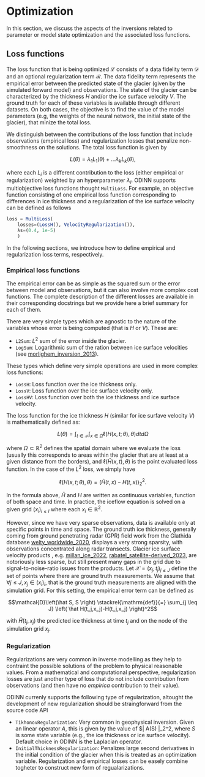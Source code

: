 # Optimization

In this section, we discuss the aspects of the inversions related to parameter or model state optimization and the associated loss functions.

## Loss functions

The loss function that is being optimized $\mathcal{L}$ consists of a data fidelity term $\mathcal{D}$ and an optional regularization term $\mathcal{R}$.
The data fidelity term represents the empirical error between the predicted state of the glacier (given by the simulated forward model) and observations.
The state of the glacier can be characterized by the thickness $H$ and/or the ice surface velocity $V$.
The ground truth for each of these variables is available through different datasets.
On both cases, the objective is to find the value of the model parameters (e.g, the weights of the neural network, the initial state of the glacier), that minize the total loss.

We distinguish between the contributions of the loss function that include observations (empirical loss) and regularization losses that penalize non-smoothness on the solutions.
The total loss function is given by
```math
L(\theta)
=
\lambda_1 L_1(\theta)
+ \ldots
\lambda_k L_k(\theta),
```
where each $L_i$ is a different contribution to the loss (either empirical or regularization) weighted by an hyperparameter $\lambda_i$.
ODINN supports multiobjective loss functions thought `MultiLoss`.
For example, an objective function consisting of one empirical loss function corresponding to differences in ice thickness and a regularization of the ice surface velocity can be defined as follows
```julia
loss = MultiLoss(
    losses=(LossH(), VelocityRegularization()),
    λs=(0.4, 1e-5)
    )
```
In the following sections, we introduce how to define empirical and regularization loss terms, respectively.

### Empirical loss functions

The empirical error can be as simple as the squared sum or the error between model and observations, but it can also involve more complex cost functions.
The complete description of the different losses are available in their corresponding docstrings but we provide here a brief summary for each of them.

There are very simple types which are agnostic to the nature of the variables whose error is being computed (that is $H$ or $V$). These are:
- `L2Sum`: $L^2$ sum of the error inside the glacier.
- `LogSum`: Logarithmic sum of the ration between ice surface velocities (see [morlighem_inversion_2013](@cite)).

These types which define very simple operations are used in more complex loss functions:
- `LossH`: Loss function over the ice thickness only.
- `LossV`: Loss function over the ice surface velocity only.
- `LossHV`: Loss function over both the ice thickness and ice surface velocity.

The loss function for the ice thickness $H$ (similar for ice surfave velocity $V$) is mathematically defined as:
```math
L(\theta)
=
\int_{t\in\mathcal{T}} \int_{x\in\Omega} \ell(H(x, t; \theta), \theta) dt d\Omega
```
where $\Omega\subset\mathbb{R}^2$ defines the spatial domain where we evaluate the loss (usually this corresponds to areas within the glacier that are at least at a given distance from the borders), and $\ell(\hat H(x, t), \theta)$ is the point evaluated
loss function.
In the case of the $L^2$ loss, we simply have 
```math
\ell(H(x, t; \theta), \theta) = \left(\hat H(t, x) - H(t, x)\right)_2^2.
```
In the formula above, $\hat H$ and $H$ are written as continuous variables, function of both space and time.
In practice, the iceflow equation is solved on a given grid $(x_i)_{i\leq I}$ where each $x_i\in\mathbb{R}^2$.

However, since we have very sparse observations, data is available only at specific points in time and space. 
The ground truth ice thickness, generally coming from ground penetrating radar (GPR) field work from the Glathida database [welty_worldwide_2020](@cite), displays a very strong sparsity, with observations concentrated along radar transects.
Glacier ice surface velocity products , e.g. [millan_ice_2022](@cite), [rabatel_satellite-derived_2023](@cite), are notoriously less sparse, but still present many gaps in the grid due to signal-to-noise-ratio issues from the products.
Let $\mathcal{X}=(x_j,t_j)_{j\leq J}$ define the set of points where there are ground truth measurements.
We assume that $\forall j\leq J,\, x_j\in(x_i)_i$, that is the ground truth measurements are aligned with the simulation grid.
For this setting, the empirical error term can be defined as 
```math
\mathcal{D}\left(\hat S, S \right) \stackrel{\mathrm{def}}{=} \sum_{j \leq J} \left( \hat H(t_j,x_j)-H(t_j,x_j) \right)^2
```
with $\hat H(t_j,x_j)$ the predicted ice thickness at time $t_j$ and on the node of the simulation grid $x_j$.

### Regularization

Regularizations are very common in inverse modelling as they help to contraint the possible solutions of the problem to physical reasonable values.
From a mathematical and computational perspective, regularization losses are just another type of loss that do not include contribution from observations (and then have no _empirica_ contribution to their value).

ODINN currenly supports the following type of regularization, altought the development of new regularization should be straingforward from the source code API
- `TikhonovRegularization`: Very common in geophysical inversion. Given an linear operator $A$, this is given by the value of $\| A(S) \|_2^2, where $S$ is some state variable (e.g., the ice thickness or ice surface velocity). Default choice in ODINN is the Laplacian operator.
- `InitialThicknessRegularization`: Penalizes large second derivatives in the initial condition of the glacier when this is treated as an optimization variable.
Regularization and empirical losses can be easely combine togheter to construct new form of regualarizations.
